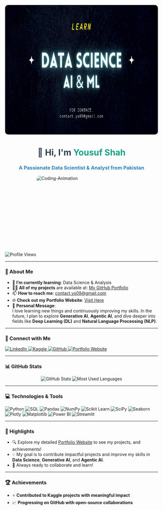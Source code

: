 <div style="text-align: center;">
    <img alt="Banner-Img" src="https://github.com/Yousfshah/Yousfshah/blob/main/Banner.jpg" style="width: 100%; max-width: 800px; height:425px; border-radius: 10px;"/>
</div>

<h1 align="center" style="color: #2c3e50;">👋 Hi, I'm <span style="color: #16a085;">Yousuf Shah</span></h1>
<h3 align="center" style="color: #2980b9;">A Passionate Data Scientist & Analyst from Pakistan</h3>

<img align="right" alt="Coding-Animation" src="https://github.com/Yousfshah/Yousfshah/blob/main/gif.gif" height="250px" width="400px" style="border-radius: 10px; margin-left: 20px;"/>

<p align="left">
  <img src="https://komarev.com/ghpvc/?username=yousfshah&label=Profile%20Views&color=0e75b6&style=flat" alt="Profile Views" />
</p>

---

### 🌟 About Me  
- 🌱 **I’m currently learning**: Data Science & Analysis
- 👨‍💻 **All of my projects** are available at: [My GitHub Portfolio](https://github.com/Yousfshah/MY_All_Projects)  
- 📫 **How to reach me**: contact.ys09@gmail.com  
- 🌐 **Check out my Portfolio Website**: [Visit Here](https://yousfshah.github.io/Portfolio_Website/)  
- 💬 **Personal Message**:  
  I love learning new things and continuously improving my skills. In the future, I plan to explore **Generative AI**, **Agentic AI**, and dive deeper into fields like **Deep Learning (DL)** and **Natural Language Processing (NLP)**.

---

### 🤝 Connect with Me  
<p align="left">
  <a href="https://www.linkedin.com/in/yousuf-shah-7ba9492b4/" target="_blank">
    <img src="https://img.shields.io/badge/-LinkedIn-0e76a8?style=for-the-badge&logo=linkedin&logoColor=white" alt="LinkedIn">
  </a>
  <a href="https://www.kaggle.com/yousufshah" target="_blank">
    <img src="https://img.shields.io/badge/-Kaggle-20beff?style=for-the-badge&logo=kaggle&logoColor=white" alt="Kaggle">
  </a>
  <a href="https://github.com/Yousfshah" target="_blank">
    <img src="https://img.shields.io/badge/-GitHub-333?style=for-the-badge&logo=github&logoColor=white" alt="GitHub">
  </a>
  <a href="https://yousfshah.github.io/Portfolio_Website/" target="_blank">
    <img src="https://img.shields.io/badge/-Portfolio_Website-16a085?style=for-the-badge&logo=internet-explorer&logoColor=white" alt="Portfolio Website">
  </a>
</p>

---

### 📊 GitHub Stats  
<p align="center">
  <img src="https://github-readme-stats.vercel.app/api?username=yousfshah&show_icons=true&theme=radical" alt="GitHub Stats" width="47%" />
  <img src="https://github-readme-stats.vercel.app/api/top-langs/?username=yousfshah&layout=compact&theme=radical" alt="Most Used Languages" width="47%" />
</p>

---

### 💻 Technologies & Tools  
<p align="left">
  <img src="https://img.shields.io/badge/-Python-3776AB?style=for-the-badge&logo=python&logoColor=white" alt="Python" />
  <img src="https://img.shields.io/badge/-SQL-336791?style=for-the-badge&logo=postgresql&logoColor=white" alt="SQL" />
  <img src="https://img.shields.io/badge/-Pandas-150458?style=for-the-badge&logo=pandas&logoColor=white" alt="Pandas" />
  <img src="https://img.shields.io/badge/-NumPy-013243?style=for-the-badge&logo=numpy&logoColor=white" alt="NumPy" />
  <img src="https://img.shields.io/badge/-Scikit_Learn-F7931E?style=for-the-badge&logo=scikit-learn&logoColor=white" alt="Scikit Learn" />
  <img src="https://img.shields.io/badge/-SciPy-8CAAE6?style=for-the-badge&logo=scipy&logoColor=white" alt="SciPy" />
  <img src="https://img.shields.io/badge/-Seaborn-FF6F61?style=for-the-badge&logoColor=white" alt="Seaborn" />
  <img src="https://img.shields.io/badge/-Plotly-3F4F75?style=for-the-badge&logo=plotly&logoColor=white" alt="Plotly" />
  <img src="https://img.shields.io/badge/-Matplotlib-20232A?style=for-the-badge&logo=matplotlib&logoColor=white" alt="Matplotlib" />
  <img src="https://img.shields.io/badge/-Power%20BI-F2C811?style=for-the-badge&logo=power-bi&logoColor=black" alt="Power BI" />
  <img src="https://img.shields.io/badge/-Streamlit-FF4B4B?style=for-the-badge&logo=streamlit&logoColor=white" alt="Streamlit" />
</p>

---

### 🚀 Highlights  
- 🔍 Explore my detailed [Portfolio Website](https://yousfshah.github.io/Portfolio_Website/) to see my projects, and achievements!
- 💡 My goal is to contribute impactful projects and improve my skills in **Data Science**, **Generative AI**, and **Agentic AI**.
- 🎯 Always ready to collaborate and learn!

---

### 🏆 Achievements  
- ⭐ **Contributed to Kaggle projects with meaningful impact**  
- 📈 **Progressing on GitHub with open-source collaborations**
